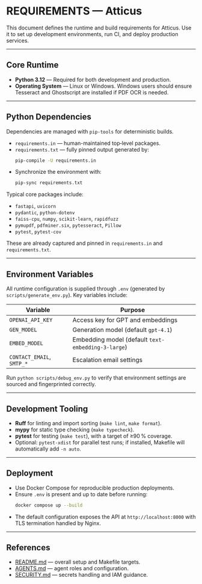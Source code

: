 # REQUIREMENTS — Atticus

This document defines the runtime and build requirements for Atticus.
Use it to set up development environments, run CI, and deploy production services.

---

## Core Runtime

* **Python 3.12** — Required for both development and production.
* **Operating System** — Linux or Windows. Windows users should ensure Tesseract and Ghostscript are installed if PDF OCR is needed.

---

## Python Dependencies

Dependencies are managed with `pip-tools` for deterministic builds.

* `requirements.in` — human-maintained top‑level packages.
* `requirements.txt` — fully pinned output generated by:
  ```bash
  pip-compile -U requirements.in
  ```
* Synchronize the environment with:
  ```bash
  pip-sync requirements.txt
  ```

Typical core packages include:
* `fastapi`, `uvicorn`
* `pydantic`, `python-dotenv`
* `faiss-cpu`, `numpy`, `scikit-learn`, `rapidfuzz`
* `pymupdf`, `pdfminer.six`, `pytesseract`, `Pillow`
* `pytest`, `pytest-cov`

These are already captured and pinned in `requirements.in` and `requirements.txt`.

---

## Environment Variables

All runtime configuration is supplied through `.env` (generated by `scripts/generate_env.py`).
Key variables include:

| Variable | Purpose |
|----------|--------|
| `OPENAI_API_KEY` | Access key for GPT and embeddings |
| `GEN_MODEL` | Generation model (default `gpt-4.1`) |
| `EMBED_MODEL` | Embedding model (default `text-embedding-3-large`) |
| `CONTACT_EMAIL`, `SMTP_*` | Escalation email settings |

Run `python scripts/debug_env.py` to verify that environment settings are sourced and fingerprinted correctly.

---

## Development Tooling

* **Ruff** for linting and import sorting (`make lint`, `make format`).
* **mypy** for static type checking (`make typecheck`).
* **pytest** for testing (`make test`), with a target of ≥90 % coverage.
* Optional: `pytest-xdist` for parallel test runs; if installed, Makefile will automatically add `-n auto`.

---

## Deployment

* Use Docker Compose for reproducible production deployments.
* Ensure `.env` is present and up to date before running:
  ```bash
  docker compose up --build
  ```
* The default configuration exposes the API at `http://localhost:8000` with TLS termination handled by Nginx.

---

## References

* [README.md](README.md) — overall setup and Makefile targets.
* [AGENTS.md](AGENTS.md) — agent roles and configuration.
* [SECURITY.md](SECURITY.md) — secrets handling and IAM guidance.
